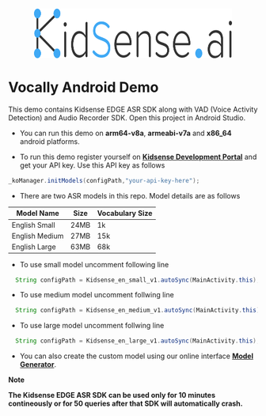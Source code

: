 <p align="center">
  <img width="400" height="100" src="resources/images/logo.png">
</p>

# Vocally Android Demo

This demo contains Kidsense EDGE ASR SDK along with VAD (Voice Activity Detection) and Audio Recorder SDK. Open this project in Android Studio. 

* You can run this demo on **arm64-v8a**, **armeabi-v7a** and **x86_64** android platforms. 

* To run this demo register yourself on **[Kidsense Development Portal](https://developer.kidsense.ai)** and get your API key. Use this API key as follows

```java
_koManager.initModels(configPath,"your-api-key-here");
```

* There are two ASR models in this repo. Model details are as follows

| Model Name | Size | Vocabulary Size |
| --- | --- | --- |
| English Small | 24MB | 1k |
| English Medium | 27MB | 15k |
| English Large | 63MB | 68k |

* To use small model uncomment following line

```java
  String configPath = Kidsense_en_small_v1.autoSync(MainActivity.this);
```

* To use medium model uncomment follwing line

```java
  String configPath = Kidsense_en_medium_v1.autoSync(MainActivity.this);
```

* To use large model uncomment follwing line

```java
  String configPath = Kidsense_en_large_v1.autoSync(MainActivity.this);
```

* You can also create the custom model using our online interface **[Model Generator](https://developer.kidsense.ai/)**.


**Note**

**The Kidsense EDGE ASR SDK can be used only for 10 minutes contineously or for 50 queries after that SDK will automatically crash.** 
